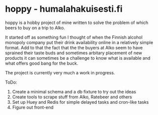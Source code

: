 hoppy - humalahakuisesti.fi
=========================

hoppy is a hobby project of mine written to solve the problem of which beers
to buy on a trip to Alko.

It started off as something fun I thought of when the Finnish alcohol monopoly
company put their drink availability online in a relatively simple format. Add
to that the fact that the the buyers at Alko seem to have sprained their taste
buds and sometimes arbitary placement of new products it can sometimes be a
challenge to know what is available and what offers good bang for the buck.

The project is currently very much a work in progress.

ToDo:

1. Create a minimal schema and a db fixture to try out the ideas
2. Create tools to scrape stuff from Alko, Ratebeer and others
3. Set up Huey and Redis for simple delayed tasks and cron-like tasks 
4. Figure out front-end
